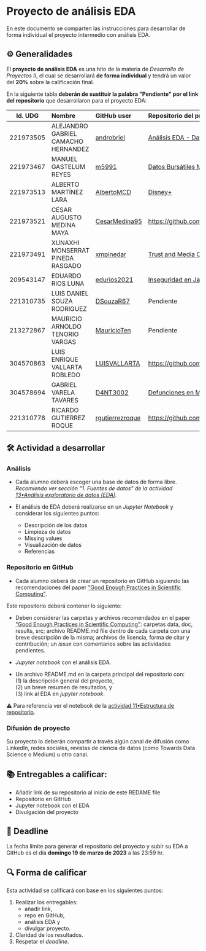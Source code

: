 # Proyecto de análisis EDA

En este documento se comparten las instrucciones para desarrollar de forma individual el proyecto intermedio con análisis EDA.

## ⚙️ Generalidades
El **proyecto de análisis EDA** es una hito de la materia de _Desarrollo de Proyectos II_, el cual se desarrollará **de forma individual** y tendrá un valor del **20%** sobre la calificación final.

En la siguiente tabla **deberán de sustituir la palabra "Pendiente" por el link del repositorio** que desarrollaron para el proyecto EDA:

| Id. UDG  | Nombre         | GitHub user                      | Repositorio del proy. EDA        |
|:--------:|:---------------|:---------------------------------|:---------------------------------|
|221973505|ALEJANDRO GABRIEL CAMACHO HERNANDEZ|[androbriel](https://github.com/androbriel) |[Análisis EDA - Dataset Videogames](https://github.com/androbriel/Proyecto-de-an-lisis-EDA---Alejandro-Camacho.git)|
|221973467|MANUEL GASTELUM REYES|[m5991](https://github.com/m5991) | [Datos Bursátiles Mundiales](https://github.com/m5991/ProyectoAnalisisEDA-DatosBursatilesMundiales)|
|221973513|ALBERTO MARTÍNEZ LARA|[AlbertoMCD](https://github.com/AlbertoMCD)  | [Disney+](https://github.com/AlbertoMCD/EDA_DisneyPlus)|
|221973521|CÉSAR AUGUSTO MEDINA MAYA|[CesarMedina95](https://github.com/CesarMedina95) | https://github.com/CesarMedina95/Proyecto_EDA_UDG.git|
|221973491|XUNAXHI MONSERRAT PINEDA RASGADO|[xmpinedar](https://github.com/xmpinedar) | [Trust and Media Consumption](https://github.com/xmpinedar/Trust_and_MediaConsumption)|
|209543147|EDUARDO RIOS LUNA|[edurios2021](https://github.com/edurios2021) | [Inseguridad en Jalisco](https://github.com/edurios2021/Proyecto_EDA_MCD_UDG)|
|221310735|LUIS DANIEL SOUZA RODRIGUEZ|[DSouzaR67](https://github.com/DSouzaR67) | Pendiente|
|213272867|MAURICIO ARNOLDO TENORIO VARGAS|[MauricioTen](https://github.com/MauricioTen) | Pendiente|
|304570863|LUIS ENRIQUE VALLARTA ROBLEDO|[LUISVALLARTA](https://github.com/LUISVALLARTA) | https://github.com/LUISVALLARTA/cambio_climatico|
|304578694|GABRIEL VARELA TAVARES|[D4NT3002](https://github.com/D4NT3002) | [Defunciones en México](https://github.com/D4NT3002/proyecto_EDA)|
|221310778|RICARDO GUTIERREZ ROQUE|[rgutierrezroque](https://github.com/rgutierrezroque)| https://github.com/rgutierrezroque/EDA_IMDB_250.git|

## 🛠 Actividad a desarrollar

### Análisis
- Cada alumno deberá escoger una base de datos de forma libre. _Recomiendo ver sección "1. Fuentes de datos" de la actividad [13•Análisis exploratorio de datos (EDA)](https://github.com/vcuspinera/UDG_MCD_Project_Dev_II/blob/main/actividades/13_EDA.ipynb)._

- El análisis de EDA deberá realizarse en un *Jupyter Notebook* y considerar los siguientes puntos:
  - Descripción de los datos
  - Limpieza de datos
  - Missing values
  - Visualización de datos
  - Referencias
  

### Repositorio en GitHub
- Cada alumno deberá de crear un repositorio en GitHub siguiendo las recomendaciones del paper ["Good Enough Practices in Scientific Computing"](https://github.com/vcuspinera/UDG_MCD_Project_Dev_II/tree/main/actividades/material).

Este repositorio deberá contener lo siguiente:

- Deben considerar las carpetas y archivos recomendados en el paper ["Good Enough Practices in Scientific Computing"](https://github.com/vcuspinera/UDG_MCD_Project_Dev_II/tree/main/actividades/material/Papers): carpetas data, doc, results, src; archivo README.md file dentro de cada carpeta con una breve descripción de la misma; archivos de licencia, forma de citar y contribución; un *issue* con comentarios sobre las actividades pendientes.

- *Jupyter notebook* con el análisis EDA.

- Un archivo README.md en la carpeta principal del repositorio con:  
    (1) la descripción general del proyecto,  
    (2) un breve resumen de resultados, y  
    (3) link al EDA en *jupyter notebook*.  

⚠️ Para referencia ver el notebook de la [actividad 11•Estructura de repositorio](https://github.com/vcuspinera/UDG_MCD_Project_Dev_II/blob/main/actividades/11_Repo_structure.md).

### Difusión de proyecto

Su proyecto lo deberán compartir a través algún canal de difusión como LinkedIn, redes sociales, revistas de ciencia de datos (como Towards Data Science o Medium) u otro canal.

## 📚 Entregables a calificar:

- Añadir link de su repositorio al inicio de este REDAME file
- Repositorio en GitHub
- Jupyter notebook con el EDA
- Divulgación del proyecto


## 📅 Deadline
La fecha límite para generar el repositorio del proyecto y subir su EDA a GitHub es el día **domingo 19 de marzo de 2023** a las 23:59 hr.  


## 🔍 Forma de calificar
Esta actividad se calificará con base en los siguientes puntos:

1. Realizar los entregables:
    - añadir link,  
    - repo en GitHub,  
    - análisis EDA y 
    - divulgar proyecto.
2. Claridad de los resultados.
3. Respetar el *deadline*.

